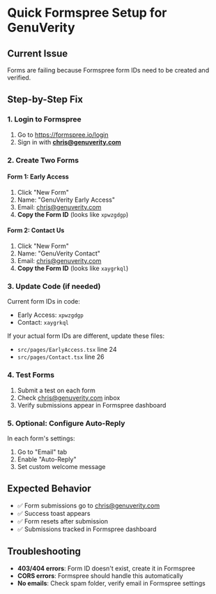 # Quick Formspree Setup for GenuVerity

## Current Issue
Forms are failing because Formspree form IDs need to be created and verified.

## Step-by-Step Fix

### 1. Login to Formspree
1. Go to https://formspree.io/login
2. Sign in with **chris@genuverity.com**

### 2. Create Two Forms

#### Form 1: Early Access
1. Click "New Form"
2. Name: "GenuVerity Early Access"
3. Email: chris@genuverity.com
4. **Copy the Form ID** (looks like `xpwzgdgp`)

#### Form 2: Contact Us  
1. Click "New Form"
2. Name: "GenuVerity Contact"
3. Email: chris@genuverity.com
4. **Copy the Form ID** (looks like `xaygrkql`)

### 3. Update Code (if needed)
Current form IDs in code:
- Early Access: `xpwzgdgp` 
- Contact: `xaygrkql`

If your actual form IDs are different, update these files:
- `src/pages/EarlyAccess.tsx` line 24
- `src/pages/Contact.tsx` line 26

### 4. Test Forms
1. Submit a test on each form
2. Check chris@genuverity.com inbox
3. Verify submissions appear in Formspree dashboard

### 5. Optional: Configure Auto-Reply
In each form's settings:
1. Go to "Email" tab
2. Enable "Auto-Reply"
3. Set custom welcome message

## Expected Behavior
- ✅ Form submissions go to chris@genuverity.com
- ✅ Success toast appears
- ✅ Form resets after submission
- ✅ Submissions tracked in Formspree dashboard

## Troubleshooting
- **403/404 errors**: Form ID doesn't exist, create it in Formspree
- **CORS errors**: Formspree should handle this automatically
- **No emails**: Check spam folder, verify email in Formspree settings